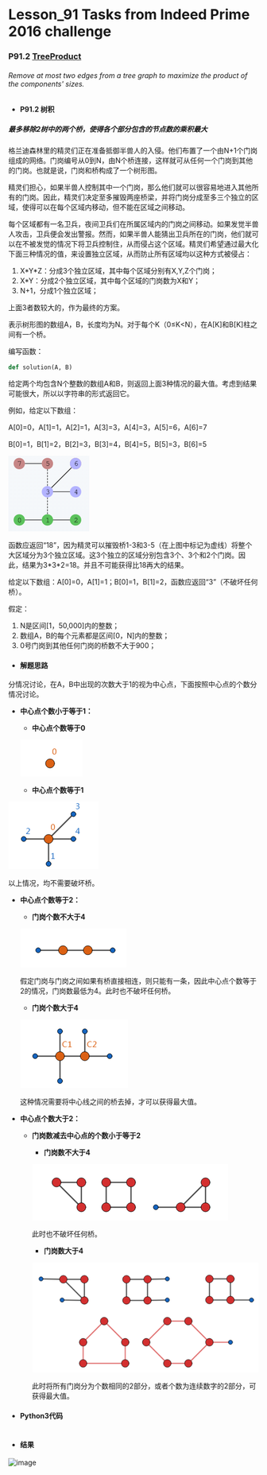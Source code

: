 # Lesson_91 Tasks from Indeed Prime 2016 challenge


### P91.2 [TreeProduct](https://app.codility.com/programmers/lessons/91-tasks_from_indeed_prime_2016_challenge/tree_product/) 


######  Remove at most two edges from a tree graph to maximize the product of the components' sizes.

* #### P91.2 树积


#####  最多移除2树中的两个桥，使得各个部分包含的节点数的乘积最大

格兰迪森林里的精灵们正在准备抵御半兽人的入侵。他们布置了一个由N+1个门岗组成的网络。门岗编号从0到N，由N个桥连接，这样就可从任何一个门岗到其他的门岗。也就是说，门岗和桥构成了一个树形图。

精灵们担心，如果半兽人控制其中一个门岗，那么他们就可以很容易地进入其他所有的门岗。因此，精灵们决定至多摧毁两座桥梁，并将门岗分成至多三个独立的区域，使得可以在每个区域内移动，但不能在区域之间移动。

每个区域都有一名卫兵，夜间卫兵们在所属区域内的门岗之间移动。如果发觉半兽人攻击，卫兵便会发出警报。然而，如果半兽人能猜出卫兵所在的门岗，他们就可以在不被发觉的情况下将卫兵控制住，从而侵占这个区域。精灵们希望通过最大化下面三种情况的值，来设置独立区域，从而防止所有区域均以这种方式被侵占：


  1. X\*Y\*Z：分成3个独立区域，其中每个区域分别有X,Y,Z个门岗；
  2. X\*Y：分成2个独立区域，其中每个区域的门岗数为X和Y；
  3. N+1，分成1个独立区域；
 
上面3者数较大的，作为最终的方案。

表示树形图的数组A，B，长度均为N。对于每个K（0≤K<N），在A[K]和B[K]柱之间有一个桥。

编写函数：
```python
def solution(A, B)
```
给定两个均包含N个整数的数组A和B，则返回上面3种情况的最大值。考虑到结果可能很大，所以以字符串的形式返回它。

例如，给定以下数组：

A[0]=0，A[1]=1，A[2]=1，A[3]=3，A[4]=3，A[5]=6，A[6]=7

B[0]=1，B[1]=2，B[2]=3，B[3]=4，B[4]=5，B[5]=3，B[6]=5

![image](https://github.com/Anfany/Codility-Lessons-By-Python3/blob/master/L91_Tasks%20from%20Indeed%20Prime%202016%20challenge/91.2.1.png)


函数应返回“18”，因为精灵可以摧毁桥1-3和3-5（在上图中标记为虚线）将整个大区域分为3个独立区域。这3个独立的区域分别包含3个、3个和2个门岗。因此，结果为3\*3\*2=18。并且不可能获得比18再大的结果。

给定以下数组：A[0]=0，A[1]=1；B[0]=1，B[1]=2，函数应返回“3”（不破坏任何桥）。

假定：
  1. N是区间[1，50,000]内的整数；
  2. 数组A，B的每个元素都是区间[0，N]内的整数；
  3. 0号门岗到其他任何门岗的桥数不大于900；
 

* #### 解题思路

分情况讨论，在A，B中出现的次数大于1的视为中心点，下面按照中心点的个数分情况讨论。

* **中心点个数小于等于1：**

     + **中心点个数等于0**
     
     ![image](https://github.com/Anfany/Codility-Lessons-By-Python3/blob/master/L91_Tasks%20from%20Indeed%20Prime%202016%20challenge/91.2.11.png)
     
     + **中心点个数等于1**
     
![image](https://github.com/Anfany/Codility-Lessons-By-Python3/blob/master/L91_Tasks%20from%20Indeed%20Prime%202016%20challenge/91.2.12.png)

   以上情况，均不需要破坏桥。
   
* **中心点个数等于2：**

     + **门岗个数不大于4**
     
     ![image](https://github.com/Anfany/Codility-Lessons-By-Python3/blob/master/L91_Tasks%20from%20Indeed%20Prime%202016%20challenge/91.2.13.png)
     
     假定门岗与门岗之间如果有桥直接相连，则只能有一条，因此中心点个数等于2的情况，门岗数最低为4。此时也不破坏任何桥。
     
     + **门岗个数大于4**

     ![image](https://github.com/Anfany/Codility-Lessons-By-Python3/blob/master/L91_Tasks%20from%20Indeed%20Prime%202016%20challenge/91.2.14.png)

     这种情况需要将中心线之间的桥去掉，才可以获得最大值。
     
* **中心点个数大于2：**    

   + **门岗数减去中心点的个数小于等于2**

       + **门岗数不大于4**
       
     ![image](https://github.com/Anfany/Codility-Lessons-By-Python3/blob/master/L91_Tasks%20from%20Indeed%20Prime%202016%20challenge/91.2.15.png)
     
     此时也不破坏任何桥。
       

       + **门岗数大于4**
 
     ![image](https://github.com/Anfany/Codility-Lessons-By-Python3/blob/master/L91_Tasks%20from%20Indeed%20Prime%202016%20challenge/91.2.161.png)
 
     此时将所有门岗分为个数相同的2部分，或者个数为连续数字的2部分，可获得最大值。


* #### Python3代码


```python


```


* #### 结果


![image](https://github.com/Anfany/Codility-Lessons-By-Python3/blob/master/L91_Tasks%20from%20Indeed%20Prime%202016%20challenge/91.2.png)
